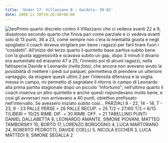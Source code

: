 ```yaml
---
title: 'Under 17: Villazzano B – Gardolo: 39-82'
date: 2008-11-30T19:26:48+00:00
---
```

![leo](/images/articoli/leo.jpg)Primo quarto discreto contro il Villazzano che ci vedeva avanti 22 a 9, disastroso secondo quarto che finiva pari come parziale e ci vedeva avanti solo di 13 punti, 36 a 23, come sempre non c’era la mentalità giusta e negli spogliatoi il coach doveva strigliare per bene i ragazzi per farli tirare fuori i “cosidetti”. All’inizio del terzo quarto il quintetto base partiva subito bene con la giusta aggressività e scavava subito un gap, dopo 3 minuti il divario era aumentato ed eravamo 47 a 25, l’innesto poi di alcuni ragazzi, nella fattispecie Davide e Leonardo _(nella foto)_, che ancora non avevano avuto la possibilità di mettere i piedi sul palquet, permetteva di prendere un ulteriore vantaggio; da elogiare questi ultimi 2 per l’intensità difensiva e la voglia messa in campo, mi permetto di segnalare il ritorno in campo di Leonardo alla prima partita stagionale dopo un piccolo “infortunio”; nell’ultimo quarto il coach inseriva un altro quintetto e anche questi rispondevano molto bene, e così gli avversari non arrivavano a 40 punti, obiettivo prefissato nell’intervallo. Se avessero iniziato subito così… 
PARZIALI 9 - 22, 14 - 14, 7 - 23, 9 - 23
PALLE PERSE = 26 
PALLE RECUP. = 25 
T/2 = 27/60 
T/3 = 6/13 
T/LIBERI = 10/25 
RIMB. DIF. = 30 
RIMB. OFF. = 21 
TABELLINO PUNTI DANIEL DALLABETTA 8, LEONARDO AMANTE, SIMONE PIOVANI, MATTEO TAMBORSKY 10, BORTO 17, LORENZO BORGOGNO 4, LUCA MARTORANO 24, ROBERTO PEDROTTI, DAVIDE COELLI 5. NICOLA ECCHER 3, LUCA MATTEDI 9, SIMONE SEGALLA 2